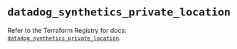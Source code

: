 # `datadog_synthetics_private_location`

Refer to the Terraform Registry for docs: [`datadog_synthetics_private_location`](https://registry.terraform.io/providers/datadog/datadog/3.52.1/docs/resources/synthetics_private_location).
